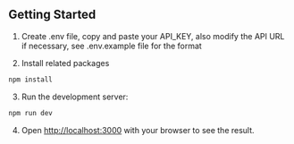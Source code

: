 ## Getting Started

1. Create .env file, copy and paste your API_KEY, also modify the API URL if necessary, see .env.example file for the format

2. Install related packages

```bash
npm install
```

3. Run the development server:

```bash
npm run dev
```

4. Open [http://localhost:3000](http://localhost:3000) with your browser to see the result.
